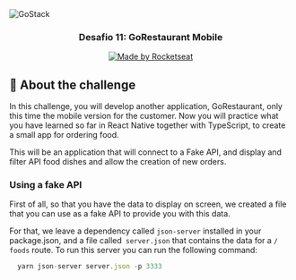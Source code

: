 <img alt="GoStack" src="https://storage.googleapis.com/golden-wind/bootcamp-gostack/header-desafios-new.png" />

<h3 align="center">
  Desafio 11: GoRestaurant Mobile
</h3>

<p align="center">
<a href="https://rocketseat.com.br">
    <img alt="Made by Rocketseat" src="https://img.shields.io/badge/made%20by-Rocketseat-%2304D361">
  </a>
  
  ## :rocket: About the challenge

In this challenge, you will develop another application, GoRestaurant, only this time the mobile version for the customer. Now you will practice what you have learned so far in React Native together with TypeScript, to create a small app for ordering food.

This will be an application that will connect to a Fake API, and display and filter API food dishes and allow the creation of new orders.

### Using a fake API

First of all, so that you have the data to display on screen, we created a file that you can use as a fake API to provide you with this data.

For that, we leave a dependency called `json-server` installed in your package.json, and a file called` server.json` that contains the data for a `/ foods` route. To run this server you can run the following command:

```js
  yarn json-server server.json -p 3333
```
